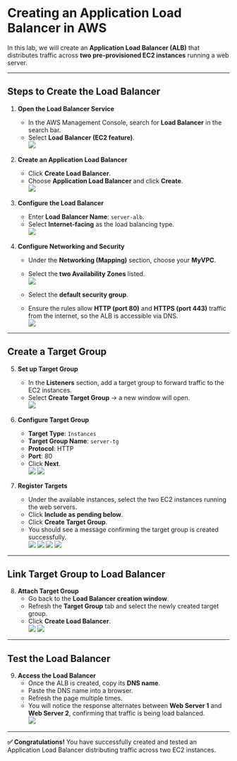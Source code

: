 # Creating an Application Load Balancer in AWS

In this lab, we will create an **Application Load Balancer (ALB)** that distributes traffic across **two pre-provisioned EC2 instances** running a web server.

---

## Steps to Create the Load Balancer

1. **Open the Load Balancer Service**
   - In the AWS Management Console, search for **Load Balancer** in the search bar.
   - Select **Load Balancer (EC2 feature)**.  
   ![](./media/lb-step1.png)

2. **Create an Application Load Balancer**
   - Click **Create Load Balancer**.
   - Choose **Application Load Balancer** and click **Create**.  
   ![](./media/lb-step2.png)

3. **Configure the Load Balancer**
   - Enter **Load Balancer Name**: `server-alb`.
   - Select **Internet-facing** as the load balancing type.  
   ![](./media/lb-step3.png)

4. **Configure Networking and Security**
   - Under the **Networking (Mapping)** section, choose your **MyVPC**.
   - Select the **two Availability Zones** listed.  
   ![](./media/lb-step4.png)

   - Select the **default security group**.
   - Ensure the rules allow **HTTP (port 80)** and **HTTPS (port 443)** traffic from the internet, so the ALB is accessible via DNS.  
   ![](./media/lb-step5.png)

---

## Create a Target Group

5. **Set up Target Group**
   - In the **Listeners** section, add a target group to forward traffic to the EC2 instances.
   - Select **Create Target Group** → a new window will open.  
   ![](./media/lb-step6.png)

6. **Configure Target Group**
   - **Target Type**: `Instances`
   - **Target Group Name**: `server-tg`
   - **Protocol**: HTTP
   - **Port**: 80
   - Click **Next**.  
   ![](./media/lb-step7.png)
   ![](./media/lb-step8.png)

7. **Register Targets**
   - Under the available instances, select the two EC2 instances running the web servers.
   - Click **Include as pending below**.
   - Click **Create Target Group**.
   - You should see a message confirming the target group is created successfully.  
   ![](./media/lb-step9.png)
   ![](./media/lb-step10.png)
   ![](./media/lb-step11.png)
   ![](./media/lb-step12.png)
---

## Link Target Group to Load Balancer

8. **Attach Target Group**
   - Go back to the **Load Balancer creation window**.
   - Refresh the **Target Group** tab and select the newly created target group.
   - Click **Create Load Balancer**.  
   ![](./media/lb-step13.png)
   ![](./media/lb-step14.png)

---

## Test the Load Balancer

9. **Access the Load Balancer**
   - Once the ALB is created, copy its **DNS name**.
   - Paste the DNS name into a browser.
   - Refresh the page multiple times.
   - You will notice the response alternates between **Web Server 1** and **Web Server 2**, confirming that traffic is being load balanced.  
    ![](./media/lb-step15.png)

---

**✅ Congratulations!** You have successfully created and tested an Application Load Balancer distributing traffic across two EC2 instances.
